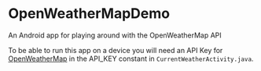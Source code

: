 # OpenWeatherMapDemo
An Android app for playing around with the OpenWeatherMap API

To be able to run this app on a device you will need an API Key for [OpenWeatherMap](http://openweathermap.org/api) in the API_KEY constant in `CurrentWeatherActivity.java`.
